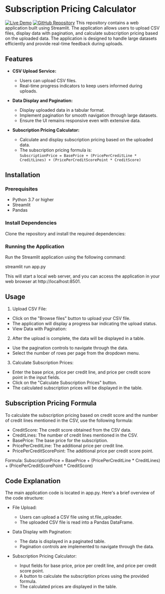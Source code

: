 # Subscription Pricing Calculator
[![Live Demo](https://ipl-win-predictor-by-harshi-ta781.streamlit.app/)](https://supersix-projec-p9mb6ja6hasyaz9gfhhmfp.streamlit.app/)
[![GitHub Repository](https://img.shields.io/badge/GitHub%20Repo-IPL%20Win%20Predictor-green)](https://github.com/Harshita781/Supersix-project/)
This repository contains a web application built using Streamlit. The application allows users to upload CSV files, display data with pagination, and calculate subscription pricing based on the uploaded data. The application is designed to handle large datasets efficiently and provide real-time feedback during uploads.

## Features

- **CSV Upload Service:**
  - Users can upload CSV files.
  - Real-time progress indicators to keep users informed during uploads.
  
- **Data Display and Pagination:**
  - Display uploaded data in a tabular format.
  - Implement pagination for smooth navigation through large datasets.
  - Ensure the UI remains responsive even with extensive data.
  
- **Subscription Pricing Calculator:**
  - Calculate and display subscription pricing based on the uploaded data.
  - The subscription pricing formula is:  
    `SubscriptionPrice = BasePrice + (PricePerCreditLine * CreditLines) + (PricePerCreditScorePoint * CreditScore)`

## Installation

### Prerequisites

- Python 3.7 or higher
- Streamlit
- Pandas

### Install Dependencies

Clone the repository and install the required dependencies:

### Running the Application

Run the Streamlit application using the following command:

streamlit run app.py

This will start a local web server, and you can access the application in your web browser at http://localhost:8501.

## Usage
1. Upload CSV File:

- Click on the "Browse files" button to upload your CSV file.
- The application will display a progress bar indicating the upload status.
- View Data with Pagination:

2. After the upload is complete, the data will be displayed in a table.
   
- Use the pagination controls to navigate through the data.
- Select the number of rows per page from the dropdown menu.
  
3. Calculate Subscription Prices:

- Enter the base price, price per credit line, and price per credit score point in the input fields.
- Click on the "Calculate Subscription Prices" button.
- The calculated subscription prices will be displayed in the table.
  
## Subscription Pricing Formula
To calculate the subscription pricing based on credit score and the number of credit lines mentioned in the CSV, use the following formula:

- CreditScore: The credit score obtained from the CSV data.
- CreditLines: The number of credit lines mentioned in the CSV.
- BasePrice: The base price for the subscription.
- PricePerCreditLine: The additional price per credit line.
- PricePerCreditScorePoint: The additional price per credit score point.
  
Formula:
SubscriptionPrice = BasePrice + (PricePerCreditLine * CreditLines) + (PricePerCreditScorePoint * CreditScore)

## Code Explanation
The main application code is located in app.py. Here's a brief overview of the code structure:

- File Upload:
  - Users can upload a CSV file using st.file_uploader.
  - The uploaded CSV file is read into a Pandas DataFrame.
    
- Data Display with Pagination:
  - The data is displayed in a paginated table.
  - Pagination controls are implemented to navigate through the data.
    
- Subscription Pricing Calculator:
  - Input fields for base price, price per credit line, and price per credit score point.
  - A button to calculate the subscription prices using the provided formula.
  - The calculated prices are displayed in the table.
